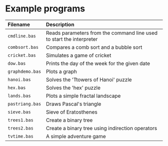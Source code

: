 # Example programs

Filename        | Description
:-------------- | :------------------------------------------------------------------
`cmdline.bas`   | Reads parameters from the command line used to start the interpreter
`combsort.bas`  | Compares a comb sort and a bubble sort
`cricket.bas`   | Simulates a game of cricket
`dow.bas`       | Prints the day of the week for the given date
`graphdemo.bas` | Plots a graph
`hanoi.bas`     | Solves the 'Ttowers of Hanoi' puzzle
`hex.bas`       | Solves the 'hex' puzzle
`lands.bas`     | Plots a simple fractal landscape
`pastriang.bas` | Draws Pascal's triangle
`sieve.bas`     | Sieve of Eratosthenes
`trees1.bas`    | Create a binary tree
`trees2.bas`    | Create a binary tree using indirection operators
`tvtime.bas`    | A simple adventure game

